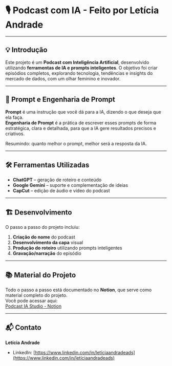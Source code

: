 # 🎙️ Podcast com IA - Feito por Letícia Andrade

---

## 💡 Introdução

Este projeto é um **Podcast com Inteligência Artificial**, desenvolvido utilizando **ferramentas de IA e prompts inteligentes**. O objetivo foi criar episódios completos, explorando tecnologia, tendências e insights do mercado de dados, com um olhar feminino e inovador.

---

## 🧠 Prompt e Engenharia de Prompt

**Prompt** é uma instrução que você dá para a IA, dizendo o que deseja que ela faça.  
**Engenharia de Prompt** é a prática de escrever esses prompts de forma estratégica, clara e detalhada, para que a IA gere resultados precisos e criativos.  

Resumindo: quanto melhor o prompt, melhor será a resposta da IA.

---

## 🛠️ Ferramentas Utilizadas

- **ChatGPT** – geração de roteiro e conteúdo  
- **Google Gemini** – suporte e complementação de ideias  
- **CapCut** – edição de áudio e vídeo do podcast  

---

## 🏗️ Desenvolvimento

O passo a passo do projeto incluiu:  

1. **Criação do nome** do podcast  
2. **Desenvolvimento da capa** visual  
3. **Produção do roteiro** utilizando prompts inteligentes  
4. **Gravação/narração** do episódio  

---

## 📚 Material do Projeto

Todo o passo a passo está documentado no **Notion**, que serve como material completo do projeto.  
Você pode acessar aqui:  
[Podcast IA Studio - Notion](https://www.notion.so/Podcast-IA-feito-pro-Leticia-Andrade-280346ea37d680c5a6ebdd0c2430f392)

---

## 📬 Contato

**Letícia Andrade**  
- LinkedIn: [https://www.linkedin.com/in/letíciaandradeads](https://www.linkedin.com/in/letíciaandradeads)



